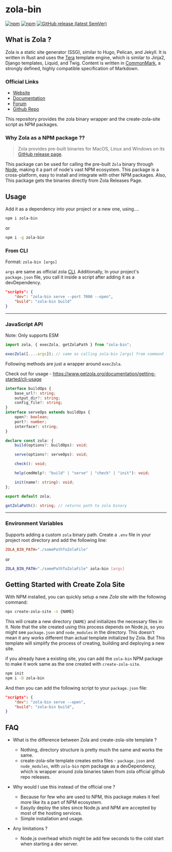 # zola-bin

[![npm](https://img.shields.io/npm/v/zola-bin?label=zola-bin)](https://www.npmjs.com/package/zola-bin)
[![npm](https://img.shields.io/npm/v/zola-bin-linux?label=npm-zola-version)](https://www.npmjs.com/package/zola-bin-linux)
[![GitHub release (latest SemVer)](https://img.shields.io/github/v/release/getzola/zola?label=zola-official-latest)](https://github.com/getzola/zola/releases)

## What is Zola ?

Zola is a static site generator (SSG), similar to Hugo, Pelican, and Jekyll. It is written in Rust and uses the [Tera](https://tera.netlify.com/) template engine, which is similar to Jinja2, Django templates, Liquid, and Twig. Content is written in [CommonMark](https://commonmark.org/), a strongly defined, highly compatible specification of Markdown.

### Official Links

- [Website](https://www.getzola.org/)
- [Documentation](https://www.getzola.org/documentation/getting-started/overview/)
- [Forum](https://zola.discourse.group/)
- [Github Repo](https://github.com/getzola/zola)

This repository provides the zola binary wrapper and the create-zola-site script as NPM packages.

### Why Zola as a NPM package ??

> Zola provides pre-built binaries for MacOS, Linux and Windows on its [GitHub release page](https://github.com/getzola/zola/releases).

This package can be used for calling the pre-built `Zola` binary through [Node](https://nodejs.org), making it a part of node's vast NPM ecosystem. This package is a cross-platform, easy to install and integrate with other NPM packages. Also, This package gets the binaries directly from Zola Releases Page.

## Usage

Add it as a dependency into your project or a new one, using....

```bash
npm i zola-bin
```

or

```bash
npm i -g zola-bin
```

### From CLI

Format: `zola-bin [args]`

`args` are same as official zola [CLI](https://www.getzola.org/documentation/getting-started/cli-usage/). Additionally, In your project's `package.json` file, you call it inside a script after adding it as a devDependency.

```json
"scripts": {
    "dev": "zola-bin serve --port 7000 --open",
    "build": "zola-bin build"
}
```

---

### JavaScript API

Note: Only supports ESM

```typescript
import zola, { execZola, getZolaPath } from "zola-bin";

execZola([....args]); // same as calling zola-bin [args] from command line
```

Following methods are just a wrapper around `execZola`.

Check out for usage - https://www.getzola.org/documentation/getting-started/cli-usage

```typescript
interface buildOps {
	base_url?: string;
	output_dir?: string;
	config_file?: string;
}
interface serveOps extends buildOps {
	open?: boolean;
	port?: number;
	interface?: string;
}

declare const zola: {
	build(options?: buildOps): void;

	serve(options?: serveOps): void;

	check(): void;

	help(cmdHelp?: "build" | "serve" | "check" | "init"): void;

	init(name?: string): void;
};

export default zola;
```

```ts
getZolaPath(): string; // returns path to zola binary
```

---

### Environment Variables

Supports adding a custom `zola` binary path. Create a `.env` file in your project root directory and add the following line:

```toml
ZOLA_BIN_PATH="./somePathToZolaFile"
```

or

```bash
ZOLA_BIN_PATH="./somePathToZolaFile" zola-bin [args]
```

## Getting Started with Create Zola Site

With NPM installed, you can quickly setup a new _Zola_ site with the following command:

```bash
npx create-zola-site -n {NAME}
```

This will create a new directory `{NAME}` and initializes the necessary files in it. Note that the site created using this process depends on Node.js, so you might see `package.json` and `node_modules` in the directory. This doesn't mean it any works different than actual template initialized by Zola. But This template will simplify the process of creating, building and deploying a new site.

if you already have a existing site, you can add the `zola-bin` NPM package to make it work same as the one created with `create-zola-site`.

```bash
npm init
npm i -D zola-bin
```

And then you can add the following script to your `package.json` file:

```json
"scripts": {
    "dev": "zola-bin serve --open",
    "build": "zola-bin build",
}
```

## FAQ

- What is the difference between Zola and create-zola-site template ?

  - Nothing, directory structure is pretty much the same and works the same.
  - create-zola-site template creates extra files - `package.json` and `node_modules`, with `zola-bin` npm package as a devDependency, which is wrapper around zola binaries taken from zola official github repo releases.

- Why would I use this instead of the official one ?

  - Because for few who are used to NPM, this package makes it feel more like its a part of NPM ecosystem.
  - Easyily deploy the sites since Node.js and NPM are accepted by most of the hosting services.
  - Simple installation and usage.

- Any limitations ?

  - Node.js overhead which might be add few seconds to the cold start when starting a dev server.
